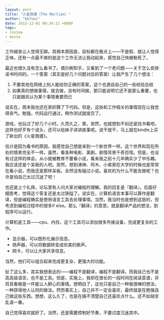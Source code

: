 ```yaml
---
layout: post
title: "火星救援（The Martian）"
author: "kkfnui"
date: 2015-12-01 00:34:11 +0800
tags:
- review
- movie
---
```


工作越发让人觉得无聊。其根本原因是，目标都在极点上——不是假、就让人觉得乏味。还有一点最不爽的是这个工作无法让我动起来，感觉自己快被勒死了。

最近也很久没有怎么看书了。偶尔刷知乎，又看到了一个老问题——关于怎么安排读书时间的。一个答案（其实是好几个问题对应的答案）让我产生了几个想法：

1. 不要其他在网络上别人能给你正确的答案，这个也源自自己的一些经验总结
2. 如果真的想做事情，就去做，没有时间做，那只能说明它还不是那么重要，也只是跟风认为某个事情重要而已


说实在，周末我也还在家折腾了下代码。但是，这些和工作相关的事情现在让我觉得丧气。勉强，代码运行通过，稍作测试就提交了。

游戏，也玩过了好几个小时。久而久之，累。突然，也就想到不如还是找书看吧，这样也好歹有个说头，还可以给妹子讲讲故事呢。说干就干，马上就在kindle上买了新出的《火星救援》。

估计是因为看书的原因，我感觉自己想是来到一个新世界一样。这个世界和现在所处的情景完全不一样。虽然，看各种电影、美剧，剧情背景千奇百怪。但是，也没有过这样的体会。从小就被教育不要看小说，看来我之前十几年确实少了中乐趣。我应该还是个呆板的人吧。突然，想到涛神、阿木、小弟弟在大学的时候也是常常在看小说，而我还是那样呆板。全然没有碰过小说。喜欢的为什么不能去做呢？也许是怕自己太过沉迷了吧！

也还是上个礼拜，论坛里有人问大家对编程的理解。我的回复是『翻译』。后面仔细思考，觉得这个答复还是太过狭隘了。说实在，计算机语言本事可以算作是翻译，但是编程确实是使用语言工具去处理事情。当然，我当时也是想到这层的，但考虑到编程过程中的很多if else。那么『翻译』的意思，就是翻译产品的想法，到程序可以运行。

计算机是工具——cpu、内存。这个工具可以添加很多外接设备，完成更复杂的工作。

- 显示器，可以图形化展示信息。
- 扬声器，可以将数据转变成优美的歌声。
- 网卡，可以让大家共享信息。

当然，他们可以组合起来完成更复杂，更强大的功能。

扯了这么多，其实我想表达的——编程不是翻译，编程不是翻译。而我自己也不是高高级语言，也不是工具。但是，实施上，我却在很长的一段时间在阅读菜谱，并将其看做是一件能让人醉心的事情。想明白了，这也只是自己一种我很棒的想法，一种获得他人认同的做法。然而事实上，自己并不一定会喜欢，最终就是在勉强自己做这些东西。想想，这么久了，也是在搞不清楚自己还喜欢点什么。还不如胡言乱语一番。

自己觉得喜欢就好了。当然，还是需要控制好节奏，不要过度沉迷其中。



